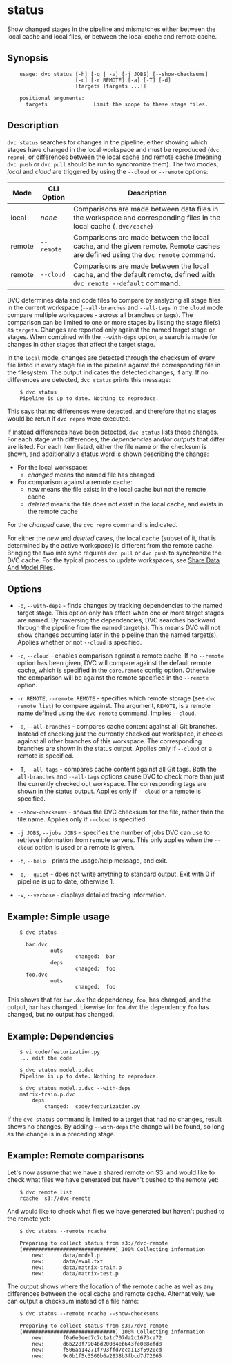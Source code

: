 # status

Show changed stages in the pipeline and mismatches either between the local
cache and local files, or between the local cache and remote cache.

## Synopsis

```usage
    usage: dvc status [-h] [-q | -v] [-j JOBS] [--show-checksums]
                      [-c] [-r REMOTE] [-a] [-T] [-d]
                      [targets [targets ...]]

    positional arguments:
      targets               Limit the scope to these stage files.
```

## Description

`dvc status` searches for changes in the pipeline, either showing which stages
have changed in the local workspace and must be reproduced (`dvc repro`), or
differences between the local cache and remote cache (meaning `dvc push` or `dvc
pull` should be run to synchronize them). The two modes, _local_ and _cloud_ are
triggered by using the `--cloud` or `--remote` options:

Mode   | CLI Option | Description
-------|------------|----------------------------------
local  | _none_     | Comparisons are made between data files in the workspace and corresponding files in the local cache (`.dvc/cache`)
remote | `--remote`  | Comparisons are made between the local cache, and the given remote. Remote caches are defined using the `dvc remote` command.
remote | `--cloud`  | Comparisons are made between the local cache, and the default remote, defined with `dvc remote --default` command.


DVC determines data and code files to compare by analyzing all stage files in
the current workspace (`--all-branches` and `--all-tags` in the `cloud` mode
compare multiple workspaces - across all branches or tags). The comparison can
be limited to one or more stages by listing the stage file(s) as `targets`.
Changes are reported only against the named target stage or stages. When
combined with the `--with-deps` option, a search is made for changes in other
stages that affect the target stage.

In the `local` mode, changes are detected through the checksum of every file
listed in every stage file in the pipeline against the corresponding file in the
filesystem. The output indicates the detected changes, if any. If no
differences are detected, `dvc status` prints this message:

```dvc
    $ dvc status
    Pipeline is up to date. Nothing to reproduce.
```

This says that no differences were detected, and therefore that no stages would
be rerun if `dvc repro` were executed.

If instead differences have been detected, `dvc status` lists those changes.
For each stage with differences, the _dependencies_ and/or _outputs_ that differ
are listed. For each item listed, either the file name or the checksum is shown,
and additionally a status word is shown describing the change:

* For the local workspace:
    * _changed_ means the named file has changed
* For comparison against a remote cache:
    * _new_ means the file exists in the local cache but not the remote cache
    * _deleted_ means the file does not exist in the local cache, and exists in
      the remote cache

For the _changed_ case, the `dvc repro` command is indicated.

For either the _new_ and _deleted_ cases, the local cache (subset of it, that is
determined by the active workspace) is different from the remote cache.
Bringing the two into sync requires `dvc pull` or `dvc push` to synchronize the
DVC cache. For the typical process to update workspaces, see [Share Data And
Model Files](/doc/use-cases/share-data-and-model-files).

## Options

* `-d`, `--with-deps` - finds changes by tracking dependencies to the named
  target stage. This option only has effect when one or more target stages are
  named. By traversing the dependencies, DVC searches backward through the
  pipeline from the named target(s). This means DVC will not show changes
  occurring later in the pipeline than the named target(s). Applies whether or
  not `--cloud` is specified.

* `-c`, `--cloud` - enables comparison against a remote cache. If no `--remote`
  option has been given, DVC will compare against the default remote cache,
  which is specified in the `core.remote` config option.  Otherwise the
  comparison will be against the remote specified in the `--remote` option.

* `-r REMOTE`, `--remote REMOTE` - specifies which remote storage (see
  `dvc remote list`) to compare against. The argument, `REMOTE`, is a remote
  name defined using the `dvc remote` command. Implies `--cloud`.

* `-a`, `--all-branches` - compares cache content against all Git branches.
  Instead of checking just the currently checked out workspace, it checks
  against all other branches of this workspace. The corresponding branches are
  shown in the status output. Applies only if `--cloud` or a remote is
  specified.

* `-T`, `--all-tags` - compares cache content against all Git tags. Both the
  `--all-branches` and `--all-tags` options cause DVC to check more than just
  the currently checked out workspace. The corresponding tags are shown in the
  status output. Applies only if `--cloud` or a remote is specified.

* `--show-checksums` - shows the DVC checksum for the file, rather than the file
  name. Applies only if `--cloud` is specified.

* `-j JOBS`, `--jobs JOBS` - specifies the number of jobs DVC can use to
  retrieve information from remote servers. This only applies when the
  `--cloud` option is used or a remote is given.

* `-h`, `--help` - prints the usage/help message, and exit.

* `-q`, `--quiet` - does not write anything to standard output. Exit with 0 if
  pipeline is up to date, otherwise 1.

* `-v`, `--verbose` - displays detailed tracing information.

## Example: Simple usage

```dvc
    $ dvc status

      bar.dvc
              outs
                      changed:  bar
              deps
                      changed:  foo
      foo.dvc
              outs
                      changed:  foo
```

This shows that for `bar.dvc` the dependency, `foo`, has changed, and the
output, `bar` has changed. Likewise for `foo.dvc` the dependency `foo` has
changed, but no output has changed.

## Example: Dependencies

```dvc
    $ vi code/featurization.py
    ... edit the code
    
    $ dvc status model.p.dvc
    Pipeline is up to date. Nothing to reproduce.
    
    $ dvc status model.p.dvc --with-deps
    matrix-train.p.dvc
        deps
            changed:  code/featurization.py
```

If the `dvc status` command is limited to a target that had no changes, result
shows no changes. By adding `--with-deps` the change will be found, so long as
the change is in a preceding stage.

## Example: Remote comparisons

Let's now assume that we have a shared remote on S3: and would like to check
what files we have generated but haven't pushed to the remote yet:

```dvc
    $ dvc remote list
    rcache	s3://dvc-remote
```

And would like to check what files we have generated but haven't pushed to the
remote yet:

```dvc
    $ dvc status --remote rcache

    Preparing to collect status from s3://dvc-remote
    [##############################] 100% Collecting information
        new:      data/model.p
        new:      data/eval.txt
        new:      data/matrix-train.p
        new:      data/matrix-test.p
```

The output shows where the location of the remote cache as well as any
differences between the local cache and remote cache. Alternatively, we can
output a checksum instead of a file name:

```dvc
    $ dvc status --remote rcache --show-checksums

    Preparing to collect status from s3://dvc-remote
    [##############################] 100% Collecting information
        new:      f0a6e3eed7c7c1a1c707da2c1673ca72
        new:      d6b228f7904bd200d4eb643fe0e8efd8
        new:      f506aa14271f793ffd7eca113f5920cd
        new:      9c0b1f5c3560b6a2838b3fbcd7d72665
```
